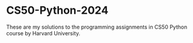 # CS50-Python-2024
These are my solutions to the programming assignments in CS50 Python course by Harvard University.
